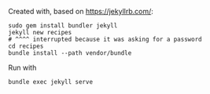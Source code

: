 <!-- styling, just for a better local live preview -->
<link rel="stylesheet" href="https://unpkg.com/picnic">


Created with, based on <https://jekyllrb.com/>:

~~~
sudo gem install bundler jekyll
jekyll new recipes
# ^^^^ interrupted because it was asking for a password
cd recipes
bundle install --path vendor/bundle
~~~

Run with

~~~
bundle exec jekyll serve
~~~

